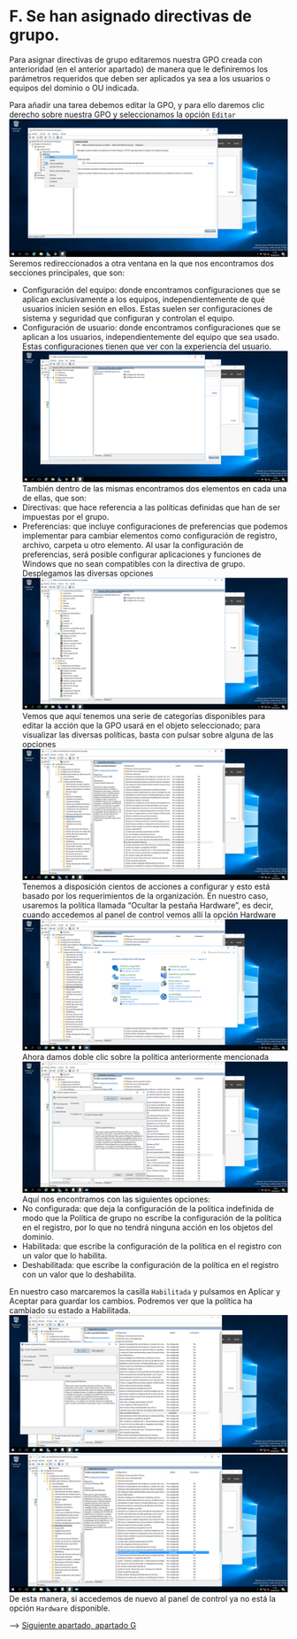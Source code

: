 # F. Se han asignado directivas de grupo.
Para asignar directivas de grupo editaremos nuestra GPO creada con anterioridad (en el anterior apartado) de manera que le definiremos los parámetros requeridos que deben ser aplicados ya sea a los usuarios o equipos del dominio o OU indicada.

Para añadir una tarea debemos editar la GPO, y para ello daremos clic derecho sobre nuestra GPO y seleccionamos la opción `Editar`
![img](https://github.com/roareva/ISO-Administracion_de_dominios/blob/master/admin_access_dom/img/f/0.jpg)
Seremos redireccionados a otra ventana en la que nos encontramos dos secciones principales, que son:
- Configuración del equipo: donde encontramos configuraciones que se aplican exclusivamente a los equipos, independientemente de qué usuarios inicien sesión en ellos. Estas suelen ser configuraciones de sistema y seguridad que configuran y controlan el equipo.
- Configuración de usuario: donde encontramos configuraciones que se aplican a los usuarios, independientemente del equipo que sea usado. Estas configuraciones tienen que ver con la experiencia del usuario.
![img](https://github.com/roareva/ISO-Administracion_de_dominios/blob/master/admin_access_dom/img/f/1.jpg)
También dentro de las mismas encontramos dos elementos en cada una de ellas, que son:
- Directivas: que hace referencia a las políticas definidas que han de ser impuestas por el grupo.
- Preferencias: que incluye configuraciones de preferencias que podemos implementar para cambiar elementos como configuración de registro, archivo, carpeta u otro elemento. Al usar la configuración de preferencias, será posible configurar aplicaciones y funciones de Windows que no sean compatibles con la directiva de grupo.
Desplegamos las diversas opciones
![img](https://github.com/roareva/ISO-Administracion_de_dominios/blob/master/admin_access_dom/img/f/2.jpg)
Vemos que aquí tenemos una serie de categorías disponibles para editar la acción que la GPO usará en el objeto seleccionado; para visualizar las diversas políticas, basta con pulsar sobre alguna de las opciones
![img](https://github.com/roareva/ISO-Administracion_de_dominios/blob/master/admin_access_dom/img/f/3.jpg)
Tenemos a disposición cientos de acciones a configurar y esto está basado por los requerimientos de la organización.
En nuestro caso, usaremos la política llamada “Ocultar la pestaña Hardware”, es decir, cuando accedemos al panel de control vemos allí la opción Hardware
![img](https://github.com/roareva/ISO-Administracion_de_dominios/blob/master/admin_access_dom/img/f/4.jpg)
Ahora damos doble clic sobre la política anteriormente mencionada
![img](https://github.com/roareva/ISO-Administracion_de_dominios/blob/master/admin_access_dom/img/f/5.jpg)
Aquí nos encontramos con las siguientes opciones:
- No configurada: que deja la configuración de la política indefinida de modo que la Política de grupo no escribe la configuración de la política en el registro, por lo que no tendrá ninguna acción en los objetos del dominio.
- Habilitada: que escribe la configuración de la política en el registro con un valor que lo habilita.
- Deshabilitada: que escribe la configuración de la política en el registro con un valor que lo deshabilita.

En nuestro caso marcaremos la casilla `Habilitada` y pulsamos en Aplicar y Aceptar para guardar los cambios. Podremos ver que la política ha cambiado su estado a Habilitada.
![img](https://github.com/roareva/ISO-Administracion_de_dominios/blob/master/admin_access_dom/img/f/6.jpg)
![img](https://github.com/roareva/ISO-Administracion_de_dominios/blob/master/admin_access_dom/img/f/7.jpg)
De esta manera, si accedemos de nuevo al panel de control ya no está la opción `Hardware` disponible.

--> [Siguiente apartado, apartado G](https://github.com/roareva/ISO-Administracion_de_dominios/blob/master/admin_access_dom/g/readme.md)
